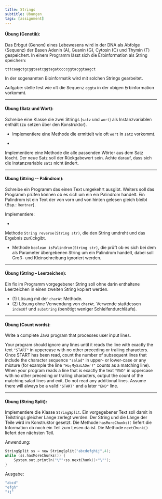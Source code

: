 ```yaml
---
title: Strings
subtitle: Übungen
tags: [assignment]
---
```




#### **Übung (Genetik):** 

Das Erbgut (Genom) eines Lebewesens wird in der DNA als Abfolge (Sequenz) der Basen Adenin (A), Guanin (G), Cytosin (C) und Thymin (T) gespeichert. In einem Programm lässt sich die Erbinformation als String speichern:

```c
tttcaagctgcggtaatcggtagatccccggtacggtaagct
```
In der sogenannten Bioinformatik wird mit solchen Strings gearbeitet.

Aufgabe: stelle fest wie oft die Sequenz `cggta` in der obigen Erbinformation vorkommt.



---

#### **Übung (Satz und Wort):**

Schreibe eine Klasse die zwei Strings (`satz` und `wort`) als Instanzvariablen enthält (zu setzen über den Konstruktor).

- Implementiere eine Methode die ermittelt wie oft `wort` in `satz` vorkommt.

- 
Implementiere eine Methode die alle passenden Wörter aus dem Satz löscht. Der neue Satz soll der Rückgabewert sein. Achte darauf, dass sich die Instanzvariable `satz` nicht ändert.

---



#### **Übung (String -- Palindrom):**

Schreibe ein Programm das einen Text umgekehrt ausgibt.  Weiters soll das Programm prüfen können ob es sich um ein ein Palindrom handelt. Ein Palindrom ist ein Text der von vorn und von hinten gelesen gleich bleibt (Bsp.: `Rentner`).

Implementiere:

- 
Methode `String reverse(String str)`, die den String umdreht und das Ergebnis zurückgibt.
- Methode `boolean isPalindrom(String str)`, die prüft ob es sich bei dem als Parameter übergebenen String um ein Palindrom handelt, dabei soll Groß- und Kleinschreibung ignoriert werden.



---

#### **Übung (String – Leerzeichen):**

Ein fix im Programm vorgegebener String soll ohne darin enthaltene Leerzeichen in einen zweiten String kopiert werden.

- (1) Lösung mit der `charAt` Methode.
- (2) Lösung ohne Verwendung von `charAt`. Verwende stattdessen `indexOf` und `substring` (benötigt weniger Schleifendurchläufe).



---

#### **Übung (Count words):**

Write a complete Java program that processes user input lines. 

Your program should ignore any lines until it reads the line with exactly the text `"START"` in uppercase with no other preceding or trailing characters. Once START has been read, count the number of subsequent lines that include the character sequence `"salad"` in upper- or lower-case or any mixture (for example the line `"Ho;MySaLADer!"` counts as a matching line). When your program reads a line that is exactly the text `"END"` in uppercase with no other preceding or trailing characters, output the count of the matching salad lines and exit. Do not read any additional lines. Assume there will always be a valid `"START"` and a later `"END"` line. 



---

#### **Übung (String Split):**

Implementiere die Klasse `StringSplit`.  Ein vorgegebener Text soll damit in Teilstrings gleicher Länge zerlegt werden. Der String und die Länge der Teile wird im Konstruktor gesetzt. Die Methode `hasMoreChunks()` liefert die Information ob noch ein Teil zum Lesen da ist. Die Methode `nextChunk()` liefert den nächsten Teil. 

Anwendung:
```c
StringSplit ss = new StringSplit("abcdefghij",4);
while (ss.hasMoreChunks()) {
	System.out.println("\""+ss.nextChunk()+"\"");
}
```

Ausgabe:
```c
"abcd"
"efgh"
"ij"
```

